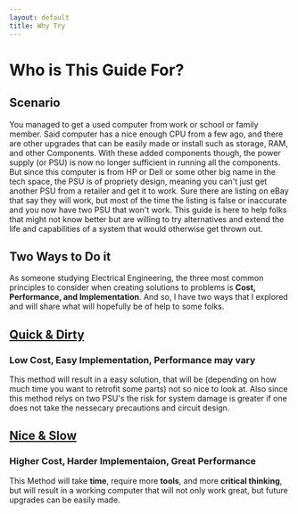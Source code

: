 ```yaml
---
layout: default
title: Why Try
---
```


# Who is This Guide For?
## Scenario
You managed to get a used computer from work or school or family member. Said computer has a nice enough CPU from a few ago, and there are other upgrades that can be easily made or install such as storage, RAM, and other Components. With these added components though, the power supply (or PSU) is now no longer sufficient in running all the components. But since this computer is from HP or Dell or some other big name in the tech space, the PSU is of propriety design, meaning you can't just get another PSU from a retailer and get it to work. Sure there are listing on eBay that say they will work, but most of the time the listing is false or inaccurate and you now have two PSU that won't work. This guide is here to help folks that might not know better but are willing to try alternatives and extend the life and capabilities of a system that would otherwise get thrown out.

## Two Ways to Do it
As someone studying Electrical Engineering, the three most common principles to consider when creating solutions to problems is
**Cost, Performance, and Implementation**. And so, I have two ways that I explored and will share what will hopefully be of help to some folks.
## [Quick & Dirty](quick_and_dirty.md)
### Low Cost, Easy Implementation, Performance may vary
This method will result in a easy solution, that will be (depending on how much time you want to retrofit some parts) not so nice to look at. Also since this method relys on two PSU's the risk for system damage is greater if one does not take the nessecary precautions and circuit design.
## [Nice & Slow](clean_version.md)
### Higher Cost, Harder Implementaion, Great Performance
This Method will take **time**, require more **tools**, and more **critical thinking**, but will result in a working computer that will not only work great, but future upgrades can be easily made.